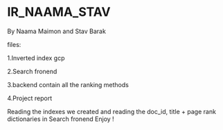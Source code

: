 # IR_NAAMA_STAV
By Naama Maimon and Stav Barak

files:

1.Inverted index gcp

2.Search fronend

3.backend contain all the ranking methods

4.Project report

Reading the indexes we created and reading the doc_id, title + page rank dictionaries in Search fronend Enjoy !
